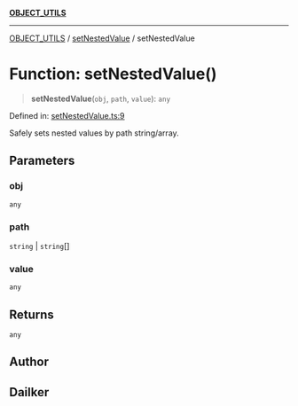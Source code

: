 [**OBJECT_UTILS**](../../README.md)

***

[OBJECT_UTILS](../../README.md) / [setNestedValue](../README.md) / setNestedValue

# Function: setNestedValue()

> **setNestedValue**(`obj`, `path`, `value`): `any`

Defined in: [setNestedValue.ts:9](https://github.com/dailker/everyutil/blob/cee559aadda9e0c298e06364cba9020e97a8b19b/src/object/setNestedValue.ts#L9)

Safely sets nested values by path string/array.

## Parameters

### obj

`any`

### path

`string` | `string`[]

### value

`any`

## Returns

`any`

## Author

## Dailker
